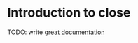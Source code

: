 # Introduction to close

TODO: write [great documentation](http://jacobian.org/writing/what-to-write/)
